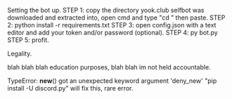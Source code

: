 Setting the bot up.
STEP 1: copy the directory yook.club selfbot was downloaded and extracted into, open cmd and type "cd " then paste.
STEP 2: python install -r requirements.txt
STEP 3: open config.json with a text editor and add your token and/or password (optional).
STEP 4: py bot.py
STEP 5: profit.

Legality.

blah blah blah education purposes, blah blah im not held accountable.

TypeError: __new__() got an unexpected keyword argument 'deny_new'
"pip install -U discord.py" will fix this, rare error.
